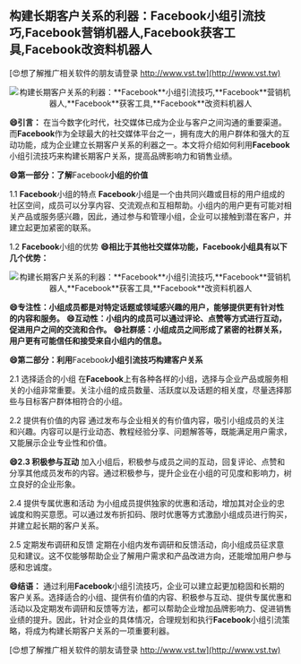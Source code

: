 ## **构建长期客户关系的利器：**Facebook**小组引流技巧,**Facebook**营销机器人,**Facebook**获客工具,**Facebook**改资料机器人**

[😍想了解推广相关软件的朋友请登录 http://www.vst.tw](http://www.vst.tw)

 <center><img src="https://vst.tw/MP4/tuiguang/png/5.png" alt="构建长期客户关系的利器：**Facebook**小组引流技巧,**Facebook**营销机器人,**Facebook**获客工具,**Facebook**改资料机器人"></center>

**😄引言：**
在当今数字化时代，社交媒体已成为企业与客户之间沟通的重要渠道。而**Facebook**作为全球最大的社交媒体平台之一，拥有庞大的用户群体和强大的互动功能，成为企业建立长期客户关系的利器之一。本文将介绍如何利用**Facebook**小组引流技巧来构建长期客户关系，提高品牌影响力和销售业绩。

**😄第一部分：了解**Facebook**小组的价值**

1.1 **Facebook**小组的特点
**Facebook**小组是一个由共同兴趣或目标的用户组成的社区空间，成员可以分享内容、交流观点和互相帮助。小组内的用户更有可能对相关产品或服务感兴趣，因此，通过参与和管理小组，企业可以接触到潜在客户，并建立起更加紧密的联系。

1.2 **Facebook**小组的优势
**😄相比于其他社交媒体功能，**Facebook**小组具有以下几个优势：**

 <center><img src="https://vst.tw/MP4/tuiguang/png/3.png" alt="构建长期客户关系的利器：**Facebook**小组引流技巧,**Facebook**营销机器人,**Facebook**获客工具,**Facebook**改资料机器人"></center>

**😄专注性：小组成员都是对特定话题或领域感兴趣的用户，能够提供更有针对性的内容和服务。**
**😄互动性：小组内的成员可以通过评论、点赞等方式进行互动，促进用户之间的交流和合作。**
**😄社群感：小组成员之间形成了紧密的社群关系，用户更有可能信任和接受来自小组内的信息。**

**😄第二部分：利用**Facebook**小组引流技巧构建客户关系**

2.1 选择适合的小组
在**Facebook**上有各种各样的小组，选择与企业产品或服务相关的小组非常重要。关注小组的成员数量、活跃度以及话题的相关度，尽量选择那些与目标客户群体相符合的小组。

2.2 提供有价值的内容
通过发布与企业相关的有价值内容，吸引小组成员的关注和兴趣。内容可以是行业动态、教程经验分享、问题解答等，既能满足用户需求，又能展示企业专业性和价值。

**😄2.3 积极参与互动**
加入小组后，积极参与成员之间的互动，回复评论、点赞和分享其他成员发布的内容。通过积极参与，提升企业在小组的可见度和影响力，树立良好的企业形象。

2.4 提供专属优惠和活动
为小组成员提供独家的优惠和活动，增加其对企业的忠诚度和购买意愿。可以通过发布折扣码、限时优惠等方式激励小组成员进行购买，并建立起长期的客户关系。

2.5 定期发布调研和反馈
定期在小组内发布调研和反馈活动，向小组成员征求意见和建议。这不仅能够帮助企业了解用户需求和产品改进方向，还能增加用户参与感和忠诚度。

**😄结语：**
通过利用**Facebook**小组引流技巧，企业可以建立起更加稳固和长期的客户关系。选择适合的小组、提供有价值的内容、积极参与互动、提供专属优惠和活动以及定期发布调研和反馈等方法，都可以帮助企业增加品牌影响力、促进销售业绩的提升。因此，针对企业的具体情况，合理规划和执行**Facebook**小组引流策略，将成为构建长期客户关系的一项重要利器。

[😍想了解推广相关软件的朋友请登录 http://www.vst.tw](http://www.vst.tw)



